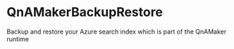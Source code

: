 # QnAMakerBackupRestore
Backup and restore your Azure search index which is part of the QnAMaker runtime
